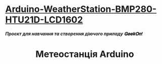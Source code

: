 <h1><a href="https://github.com/pavloeleva/Arduino-WeatherStation-BMP280-HTU21D-LCD1602/blob/main/README.md">Arduino-WeatherStation-BMP280-HTU21D-LCD1602</a></h1>
<p><strong><em>Проєкт для навчання та створення діючого приладу 
𝐆𝐞𝐞𝐤𝐎𝐧!</em></strong></p>
<h1 align="center">Метеостанція Arduino</h1>
